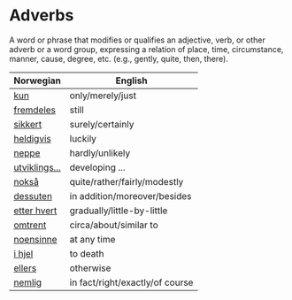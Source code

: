 # Adverbs

A word or phrase that modifies or qualifies an adjective, verb, or other adverb or a word group, expressing a relation of place, time, circumstance, manner, cause, degree, etc. (e.g., gently, quite, then, there).

| Norwegian | English |
| --- | --- |
| [kun](https://www.ordnett.no/search?language=no&phrase=kun) | only/merely/just |
| [fremdeles](https://www.ordnett.no/search?language=no&phrase=fremdeles) | still |
| [sikkert](https://www.ordnett.no/search?language=no&phrase=sikkert) | surely/certainly |
| [heldigvis](https://www.ordnett.no/search?language=no&phrase=heldigvis) | luckily |
| [neppe](https://www.ordnett.no/search?language=no&phrase=neppe) | hardly/unlikely |
| [utviklings...](https://www.ordnett.no/search?language=no&phrase=utviklings...) | developing ... |
| [nokså](https://www.ordnett.no/search?language=no&phrase=nokså) | quite/rather/fairly/modestly |
| [dessuten](https://www.ordnett.no/search?language=no&phrase=dessuten) | in addition/moreover/besides |
| [etter hvert](https://www.ordnett.no/search?language=no&phrase=etter%20hvert) | gradually/little-by-little |
| [omtrent](https://www.ordnett.no/search?language=no&phrase=omtrent) | circa/about/similar to |
| [noensinne](https://www.ordnett.no/search?language=no&phrase=noensinne) | at any time |
| [i hjel](https://www.ordnett.no/search?language=no&phrase=i%20hjel) | to death |
| [ellers](https://www.ordnett.no/search?language=no&phrase=ellers) | otherwise |
| [nemlig](https://www.ordnett.no/search?language=no&phrase=nemlig) | in fact/right/exactly/of course |

